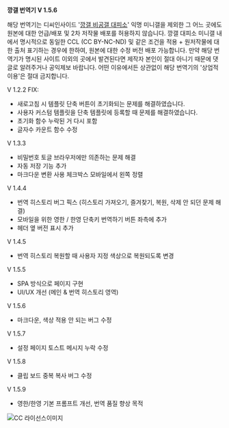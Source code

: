 **깡갤 번역기 V 1.5.6**

해당 번역기는 디씨인사이드 '[깡갤 비공갤 대피소](https://gall.dcinside.com/mini/tincans)' 익명 미니갤을 제외한 그 어느 곳에도 원본에 대한 언급/배포 및 2차 저작물 배포를 허용하지 않습니다. 깡갤 대피소 미니갤 내에서 명시적으로 동일한 CCL (CC BY-NC-ND) 및 같은 조건을 적용 + 원저작물에 대한 출처 표기하는 경우에 한하여, 원본에 대한 수정 버전 배포 가능합니다. 만약 해당 번역기가 명시된 사이트 이외의 곳에서 발견된다면 제작자 본인이 절대 아니기 때문에 댓글로 알려주거나 공익제보 바랍니다. 어떤 이유에서든 상관없이 해당 번역기의 '상업적 이용'은 절대 금지합니다.

V 1.2.2
FIX:
- 새로고침 시 템플릿 단축 버튼이 초기화되는 문제를 해결하였습니다.
- 사용자 커스텀 템플릿을 단축 템플릿에 등록할 때 문제를 해결하였습니다.
- 초기화 함수 누락된 거 다시 포함
- 글자수 카운트 함수 수정

V 1.3.3
- 비밀번호 토글 브라우저에만 의존하는 문제 해결
- 자동 저장 기능 추가
- 마크다운 변환 사용 체크박스 모바일에서 왼쪽 정렬

V 1.4.4
- 번역 히스토리 버그 픽스 (히스토리 가져오기, 즐겨찾기, 복원, 삭제 안 되던 문제 해결)
- 모바일을 위한 영한 / 한영 단축키 번역하기 버튼 좌측에 추가
- 헤더 옆 버전 표시 추가

V 1.4.5
- 번역 히스토리 복원할 때 사용자 지정 색상으로 복원되도록 변경

V 1.5.5
- SPA 방식으로 페이지 구현
- UI/UX 개선 (메인 & 번역 히스토리 영역)

V 1.5.6
- 마크다운, 색상 적용 안 되는 버그 수정

V 1.5.7
- 설정 페이지 토스트 메시지 누락 수정

V 1.5.8
- 클립 보드 중복 복사 버그 수정

V 1.5.9
- 영한/한영 기본 프롬프트 개선, 번역 품질 향상 목적

![CC 라이선스이미지](https://files.catbox.moe/1d3xez.png)